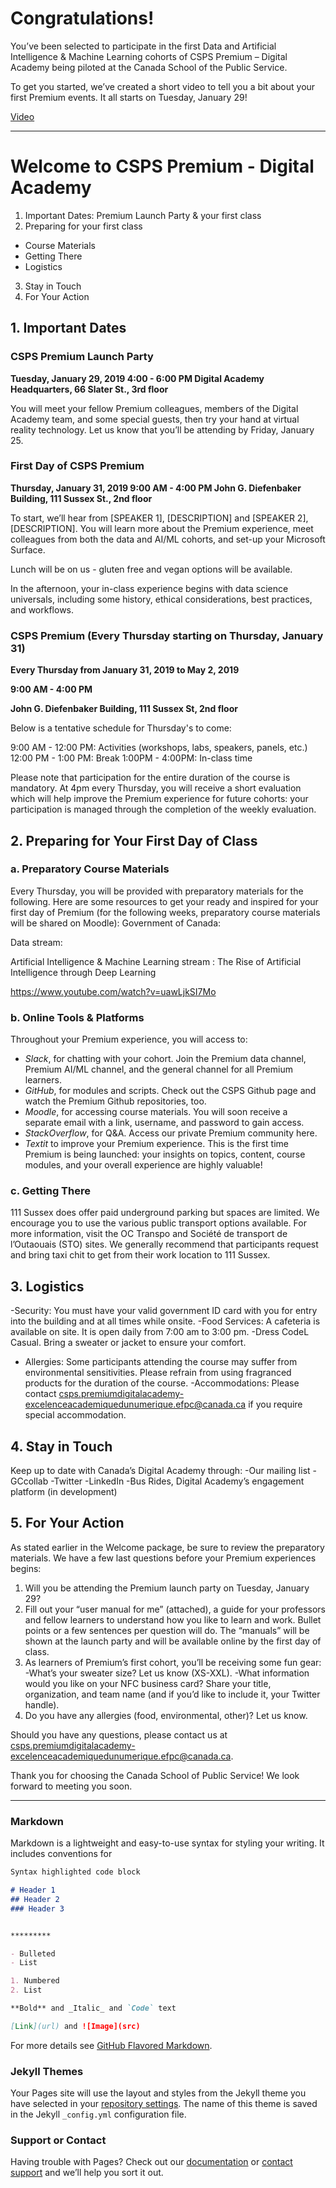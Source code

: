 # Congratulations! 

You’ve been selected to participate in the first Data and Artificial Intelligence & Machine Learning cohorts of CSPS Premium – Digital Academy being piloted at the Canada School of the Public Service.

To get you started, we’ve created a short video to tell you a bit about your first Premium events. It all starts on Tuesday, January 29!

[Video](url)

***

# Welcome to CSPS Premium - Digital Academy

1. Important Dates: Premium Launch Party & your first class
2. Preparing for your first class
- Course Materials
- Getting There
- Logistics
3. Stay in Touch
4. For Your Action

## 1. Important Dates

### CSPS Premium Launch Party
**Tuesday, January 29, 2019
4:00 - 6:00 PM
Digital Academy Headquarters, 66 Slater St., 3rd floor**

You will meet your fellow Premium colleagues, members of the Digital Academy team, and some special guests, then try your hand at virtual reality technology. Let us know that you’ll be attending by Friday, January 25.

### First Day of CSPS Premium
**Thursday, January 31, 2019
9:00 AM - 4:00 PM
John G. Diefenbaker Building, 111 Sussex St., 2nd floor**

To start, we’ll hear from [SPEAKER 1], [DESCRIPTION] and [SPEAKER 2], [DESCRIPTION]. You will learn more about the Premium experience, meet colleagues from both the data and AI/ML cohorts, and set-up your Microsoft Surface.

Lunch will be on us - gluten free and vegan options will be available.

In the afternoon, your in-class experience begins with data science universals, including some history, ethical considerations, best practices, and workflows.

### CSPS Premium (Every Thursday starting on Thursday, January 31)
**Every Thursday from January 31, 2019 to May 2, 2019**

**9:00 AM - 4:00 PM**

**John G. Diefenbaker Building, 111 Sussex St, 2nd floor**

Below is a tentative schedule for Thursday's to come:

9:00 AM - 12:00 PM: Activities (workshops, labs, speakers, panels, etc.)
12:00 PM - 1:00 PM: Break
1:00PM - 4:00PM: In-class time

Please note that participation for the entire duration of the course is mandatory.
At 4pm every Thursday, you will receive a short evaluation which will help improve the Premium experience for future cohorts: your participation is managed through the completion of the weekly evaluation.

## 2. Preparing for Your First Day of Class

### a. Preparatory Course Materials

Every Thursday, you will be provided with preparatory materials for the following. Here are some resources to get your ready and inspired for your first day of Premium (for the following weeks, preparatory course materials will be shared on Moodle):
Government of Canada:

Data stream:

Artificial Intelligence & Machine Learning stream :
The Rise of Artificial Intelligence through Deep Learning

https://www.youtube.com/watch?v=uawLjkSI7Mo

### b. Online Tools & Platforms

Throughout your Premium experience, you will access to:
- _Slack_, for chatting with your cohort. Join the Premium data channel, Premium AI/ML channel, and the general channel for all Premium learners.
- _GitHub_, for modules and scripts. Check out the CSPS Github page and watch the Premium Github repositories, too.
- _Moodle_, for accessing course materials. You will soon receive a separate email with a link, username, and password to gain access.
- _StackOverflow_, for Q&A. Access our private Premium community here.
- _Textit_ to improve your Premium experience. This is the first time Premium is being launched: your insights on topics, content, course modules, and your overall experience are highly valuable!

### c. Getting There

111 Sussex does offer paid underground parking but spaces are limited. We encourage you to use the various public transport options available. For more information, visit the OC Transpo and  Société de transport de l’Outaouais (STO) sites. We generally recommend that participants request and bring taxi chit to get from their work location to 111 Sussex. 

## 3. Logistics

-Security: You must have your valid government ID card with you for entry into the building and at all times while onsite.
-Food Services: A cafeteria is available on site. It is open daily from 7:00 am to 3:00 pm.
-Dress CodeL Casual. Bring a sweater or jacket to ensure your comfort.
- Allergies: Some participants attending the course may suffer from environmental sensitivities. Please refrain from using fragranced products for the duration of the course.
-Accommodations: Please contact csps.premiumdigitalacademy-excelenceacademiquedunumerique.efpc@canada.ca 
if you require special accommodation.

## 4. Stay in Touch

Keep up to date with Canada’s Digital Academy through:
-Our mailing list
-GCcollab
-Twitter
-LinkedIn
-Bus Rides, Digital Academy’s engagement platform (in development)

## 5. For Your Action

As stated earlier in the Welcome package, be sure to review the preparatory materials.
We have a few last questions before your Premium experiences begins:

1. Will you be attending the Premium launch party on Tuesday, January 29?
2. Fill out your “user manual for me” (attached), a guide for your professors and fellow learners to understand how you like to learn and work. Bullet points or a few sentences per question will do. The “manuals” will be shown at the launch party and will be available online by the first day of class. 
3. As learners of Premium’s first cohort, you’ll be receiving some fun gear:
-What’s your sweater size? Let us know (XS-XXL).
-What information would you like on your NFC business card? Share your title, organization, and team name (and if you’d like to include it, your Twitter handle).
4. Do you have any allergies (food, environmental, other)? Let us know.

Should you have any questions, please contact us at csps.premiumdigitalacademy-excelenceacademiquedunumerique.efpc@canada.ca.

Thank you for choosing the Canada School of Public Service! We look forward to meeting you soon.

******************************************************************************

### Markdown

Markdown is a lightweight and easy-to-use syntax for styling your writing. It includes conventions for

```markdown
Syntax highlighted code block

# Header 1
## Header 2
### Header 3


*********

- Bulleted
- List

1. Numbered
2. List

**Bold** and _Italic_ and `Code` text

[Link](url) and ![Image](src)
```

For more details see [GitHub Flavored Markdown](https://guides.github.com/features/mastering-markdown/).

### Jekyll Themes

Your Pages site will use the layout and styles from the Jekyll theme you have selected in your [repository settings](https://github.com/ashlevans/premium/settings). The name of this theme is saved in the Jekyll `_config.yml` configuration file.

### Support or Contact

Having trouble with Pages? Check out our [documentation](https://help.github.com/categories/github-pages-basics/) or [contact support](https://github.com/contact) and we’ll help you sort it out.
